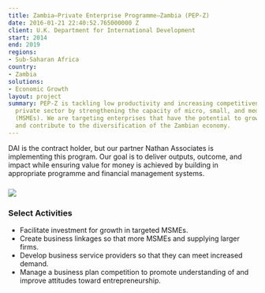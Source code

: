 ```yaml
---
title: Zambia—Private Enterprise Programme–Zambia (PEP-Z)
date: 2016-01-21 22:40:52.765000000 Z
client: U.K. Department for International Development
start: 2014
end: 2019
regions:
- Sub-Saharan Africa
country:
- Zambia
solutions:
- Economic Growth
layout: project
summary: PEP-Z is tackling low productivity and increasing competitiveness in Zambia's
  private sector by strengthening the capacity of micro, small, and medium-sized enterprises
  (MSMEs). We are targeting enterprises that have the potential to grow, create jobs,
  and contribute to the diversification of the Zambian economy.
---
```


DAI is the contract holder, but our partner Nathan Associates is implementing this program. Our goal is to deliver outputs, outcome, and impact while ensuring value for money is achieved by building in appropriate programme and financial management systems.

###  ![][1]

###  Select Activities

* Facilitate investment for growth in targeted MSMEs.
* Create business linkages so that more MSMEs and supplying larger firms.
* Develop business service providers so that they can meet increased demand.
* Manage a business plan competition to promote understanding of and improve attitudes toward entrepreneurship.

[1]: https://assetify-dai.com/projects/Zambia-PEP-Z.jpg
